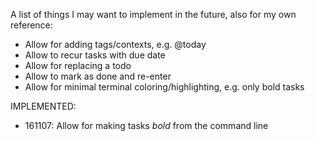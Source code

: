 A list of things I may want to implement in the future, also for my own reference:

- Allow for adding tags/contexts, e.g. @today
- Allow to recur tasks with due date
- Allow for replacing a todo
- Allow to mark as done and re-enter
- Allow for minimal terminal coloring/highlighting, e.g. only bold tasks

IMPLEMENTED:
- 161107: Allow for making tasks *bold* from the command line
